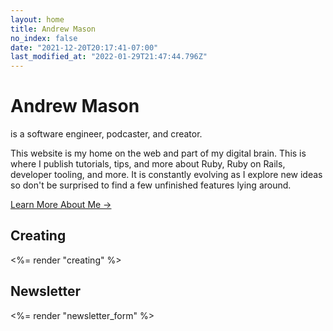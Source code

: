 ```yaml
---
layout: home
title: Andrew Mason
no_index: false
date: "2021-12-20T20:17:41-07:00"
last_modified_at: "2022-01-29T21:47:44.796Z"
---
```


<div class="not-prose lead">
  <h1 class="inline-block m-0 font-semibold">Andrew Mason</h1>
  <span>is a software engineer, podcaster, and creator.</span>
</div>

This website is my home on the web and part of my digital brain. This is where I publish tutorials, tips, and more about Ruby, Ruby on Rails, developer tooling, and more. It is constantly evolving as I explore new ideas so don't be surprised to find a few unfinished features lying around.

[Learn More About Me →](/about/)

## Creating

<%= render "creating" %>

## Newsletter

<%= render "newsletter_form" %>
